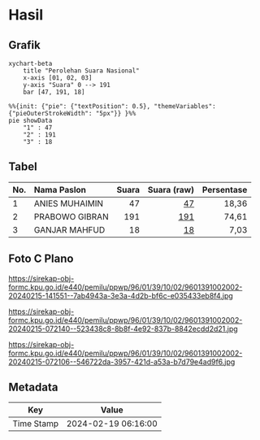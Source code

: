 # Hasil

## Grafik

```mermaid
xychart-beta
    title "Perolehan Suara Nasional"
    x-axis [01, 02, 03]
    y-axis "Suara" 0 --> 191
    bar [47, 191, 18]
```

```mermaid
%%{init: {"pie": {"textPosition": 0.5}, "themeVariables": {"pieOuterStrokeWidth": "5px"}} }%%
pie showData
    "1" : 47
    "2" : 191
    "3" : 18
```

## Tabel

| No. | Nama Paslon    | Suara | Suara (raw) | Persentase |
|:--- |:-------------- | -----:| -----------:| ----------:|
| 1   | ANIES MUHAIMIN | 47    | [47][p-1]   | 18,36      |
| 2   | PRABOWO GIBRAN | 191   | [191][p-2]  | 74,61      |
| 3   | GANJAR MAHFUD  | 18    | [18][p-3]   | 7,03       |


[p-1]: https://github.com/gigit-pemilu/pemilu-2024/blob/main/pilpres/hitung-suara/sub/96-papua-barat-daya/sub/01-sorong/sub/39-mariat/sub/1002-mariyai/sub/002-tps/sub/paslon-1.txt
[p-2]: https://github.com/gigit-pemilu/pemilu-2024/blob/main/pilpres/hitung-suara/sub/96-papua-barat-daya/sub/01-sorong/sub/39-mariat/sub/1002-mariyai/sub/002-tps/sub/paslon-2.txt
[p-3]: https://github.com/gigit-pemilu/pemilu-2024/blob/main/pilpres/hitung-suara/sub/96-papua-barat-daya/sub/01-sorong/sub/39-mariat/sub/1002-mariyai/sub/002-tps/sub/paslon-3.txt

## Foto C Plano

https://sirekap-obj-formc.kpu.go.id/e440/pemilu/ppwp/96/01/39/10/02/9601391002002-20240215-141551--7ab4943a-3e3a-4d2b-bf6c-e035433eb8f4.jpg

https://sirekap-obj-formc.kpu.go.id/e440/pemilu/ppwp/96/01/39/10/02/9601391002002-20240215-072140--523438c8-8b8f-4e92-837b-8842ecdd2d21.jpg

https://sirekap-obj-formc.kpu.go.id/e440/pemilu/ppwp/96/01/39/10/02/9601391002002-20240215-072106--546722da-3957-421d-a53a-b7d79e4ad9f6.jpg


## Metadata

| Key        | Value               |
| ---------- | ------------------- |
| Time Stamp | 2024-02-19 06:16:00 |



